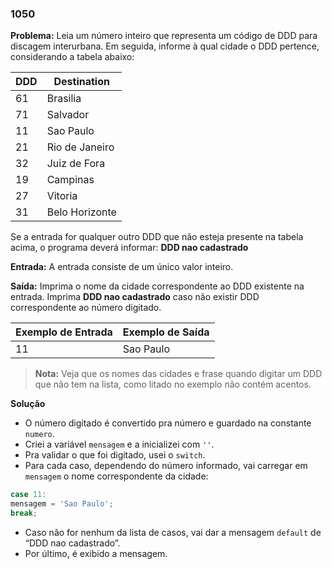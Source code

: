 ### 1050

**Problema:** Leia um número inteiro que representa um código de DDD para discagem interurbana. Em seguida, informe à qual cidade o DDD pertence, considerando a tabela abaixo:

| DDD | Destination |
| --- | --- |
| 61 | Brasilia |
| 71 | Salvador |
| 11 | Sao Paulo |
| 21 | Rio de Janeiro |
| 32 | Juiz de Fora |
| 19 | Campinas |
| 27 | Vitoria |
| 31 | Belo Horizonte |

Se a entrada for qualquer outro DDD que não esteja presente na tabela acima, o programa deverá informar: **DDD nao cadastrado**

**Entrada:** A entrada consiste de um único valor inteiro.

**Saída:** Imprima o nome da cidade correspondente ao DDD existente na entrada. Imprima **DDD nao cadastrado** caso não existir DDD correspondente ao número digitado.

| Exemplo de Entrada | Exemplo de Saída |
| --- | --- |
| 11 | Sao Paulo |

> **Nota:**
> Veja que os nomes das cidades  e frase quando digitar um DDD que não tem na lista, como litado no exemplo não contém acentos.

**Solução**

- O número digitado é convertido pra número e guardado na constante `numero`.
- Criei a variável `mensagem` e a inicializei com `''`.
- Pra validar o que foi digitado, usei o `switch`.
- Para cada caso, dependendo do número informado, vai carregar em `mensagem` o nome correspondente da cidade:

```jsx
case 11:
mensagem = 'Sao Paulo';
break; 
```

- Caso não for nenhum da lista de casos, vai dar a mensagem `default` de “DDD nao cadastrado”.
- Por último, é exibido a mensagem.